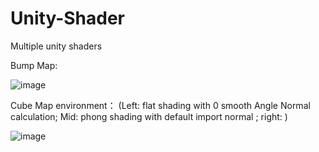 # Unity-Shader
Multiple unity shaders


Bump Map:

![image](https://github.com/QianMang/Unity-Shader/blob/master/bump_map.gif)

Cube Map environment： (Left: flat shading with 0 smooth Angle Normal calculation;    Mid: phong shading with default import normal  ;
right: )

![image](https://github.com/QianMang/Unity-Shader/blob/master/CubeMapEnvironment.gif)
